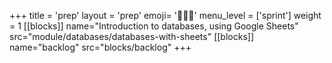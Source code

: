 +++
title = 'prep'
layout = 'prep'
emoji= '🧑🏾‍💻'
menu_level = ['sprint']
weight = 1
[[blocks]]
name="Introduction to databases, using Google Sheets"
src="module/databases/databases-with-sheets"
[[blocks]]
name="backlog"
src="blocks/backlog"
+++
